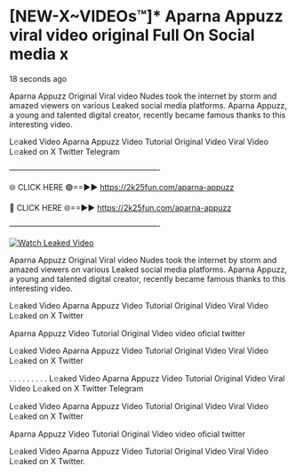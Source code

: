 # [NEW-X~VIDEOs™]* Aparna Appuzz viral video original Full On Social media x

18 seconds ago

Aparna Appuzz Original Viral video Nudes took the internet by storm and amazed viewers on various Leaked social media platforms. Aparna Appuzz, a young and talented digital creator, recently became famous thanks to this interesting video.

L𝚎aked Video Aparna Appuzz Video Tutorial Original Video Viral Video L𝚎aked on X Twitter Telegram

———————————————————-

🌐 CLICK HERE 🟢==►► https://2k25fun.com/aparna-appuzz

🔴 CLICK HERE 🌐==►► https://2k25fun.com/aparna-appuzz

———————————————————-

[![Watch Leaked Video](https://miro.medium.com/v2/resize:fit:828/format:webp/1*cilzJN44JGOrTw9NJCrNHA.gif "Watch Leaked Video")](https://2k25fun.com/aparna-appuzz)

Aparna Appuzz Original Viral video Nudes took the internet by storm and amazed viewers on various Leaked social media platforms. Aparna Appuzz, a young and talented digital creator, recently became famous thanks to this interesting video.

L𝚎aked Video Aparna Appuzz Video Tutorial Original Video Viral Video L𝚎aked on X Twitter

Aparna Appuzz Video Tutorial Original Video video oficial twitter

L𝚎aked Video Aparna Appuzz Video Tutorial Original Video Viral Video L𝚎aked on X Twitter

. . . . . . . . . L𝚎aked Video Aparna Appuzz Video Tutorial Original Video Viral Video L𝚎aked on X Twitter Telegram

L𝚎aked Video Aparna Appuzz Video Tutorial Original Video Viral Video L𝚎aked on X Twitter

Aparna Appuzz Video Tutorial Original Video video oficial twitter

L𝚎aked Video Aparna Appuzz Video Tutorial Original Video Viral Video L𝚎aked on X Twitter.